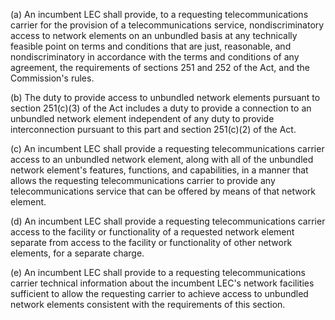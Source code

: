 (a) An incumbent LEC shall provide, to a requesting telecommunications carrier for the provision of a telecommunications service, nondiscriminatory access to network elements on an unbundled basis at any technically feasible point on terms and conditions that are just, reasonable, and nondiscriminatory in accordance with the terms and conditions of any agreement, the requirements of sections 251 and 252 of the Act, and the Commission's rules.

(b) The duty to provide access to unbundled network elements pursuant to section 251(c)(3) of the Act includes a duty to provide a connection to an unbundled network element independent of any duty to provide interconnection pursuant to this part and section 251(c)(2) of the Act.

(c) An incumbent LEC shall provide a requesting telecommunications carrier access to an unbundled network element, along with all of the unbundled network element's features, functions, and capabilities, in a manner that allows the requesting telecommunications carrier to provide any telecommunications service that can be offered by means of that network element.

(d) An incumbent LEC shall provide a requesting telecommunications carrier access to the facility or functionality of a requested network element separate from access to the facility or functionality of other network elements, for a separate charge.

(e) An incumbent LEC shall provide to a requesting telecommunications carrier technical information about the incumbent LEC's network facilities sufficient to allow the requesting carrier to achieve access to unbundled network elements consistent with the requirements of this section.

